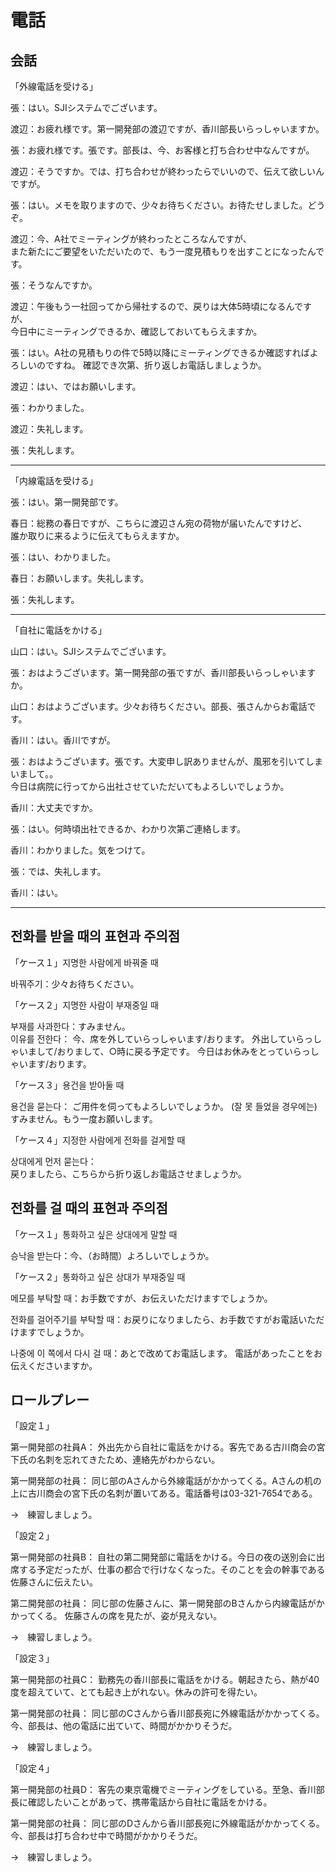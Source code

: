 電話
===

会話
---

「外線電話を受ける」

張：はい。SJIシステムでございます。

渡辺：お疲れ様です。第一開発部の渡辺ですが、香川部長いらっしゃいますか。

張：お疲れ様です。張です。部長は、今、お客様と打ち合わせ中なんですが。

渡辺：そうですか。では、打ち合わせが終わったらでいいので、伝えて欲しいんですが。

張：はい。メモを取りますので、少々お待ちください。お待たせしました。どうぞ。

渡辺：今、A社でミーティングが終わったところなんですが、  
また新たにご要望をいただいたので、もう一度見積もりを出すことになったんです。

張：そうなんですか。

渡辺：午後もう一社回ってから帰社するので、戻りは大体5時頃になるんですが、  
今日中にミーティングできるか、確認しておいてもらえますか。

張：はい。A社の見積もりの件で5時以降にミーティングできるか確認すればよろしいのですね。
確認でき次第、折り返しお電話しましょうか。

渡辺：はい、ではお願いします。

張：わかりました。

渡辺：失礼します。

張：失礼します。

---

「内線電話を受ける」

張：はい。第一開発部です。

春日：総務の春日ですが、こちらに渡辺さん宛の荷物が届いたんですけど、  
誰か取りに来るように伝えてもらえますか。

張：はい、わかりました。

春日：お願いします。失礼します。

張：失礼します。

---

「自社に電話をかける」

山口：はい。SJIシステムでございます。

張：おはようございます。第一開発部の張ですが、香川部長いらっしゃいますか。

山口：おはようございます。少々お待ちください。部長、張さんからお電話です。

香川：はい。香川ですが。

張：おはようございます。張です。大変申し訳ありませんが、風邪を引いてしまいまして。。  
今日は病院に行ってから出社させていただいてもよろしいでしょうか。

香川：大丈夫ですか。

張：はい。何時頃出社できるか、わかり次第ご連絡します。

香川：わかりました。気をつけて。

張：では、失礼します。

香川：はい。

---

전화를 받을 때의 표현과 주의점
---

「ケース１」지명한 사람에게 바꿔줄 때

바꿔주기：少々お待ちください。

「ケース２」지명한 사람이 부재중일 때

부재를 사과한다：すみません。  
이유를 전한다：
今、席を外していらっしゃいます/おります。
外出していらっしゃいまして/おりまして、○時に戻る予定です。
今日はお休みをとっていらっしゃいます/おります。

「ケース３」용건을 받아둘 때

용건을 묻는다：
ご用件を伺ってもよろしいでしょうか。
(잘 못 들었을 경우에는)すみません。もう一度お願いします。

「ケース４」지정한 사람에게 전화를 걸게할 때

상대에게 먼저 묻는다：   
戻りましたら、こちらから折り返しお電話させましょうか。

전화를 걸 때의 표현과 주의점
---

「ケース１」통화하고 싶은 상대에게 말할 때

승낙을 받는다：今、（お時間）よろしいでしょうか。

「ケース２」통화하고 싶은 상대가 부재중일 때

메모를 부탁할 때：お手数ですが、お伝えいただけますでしょうか。

전화를 걸어주기를 부탁할 때：お戻りになりましたら、お手数ですがお電話いただけますでしょうか。

나중에 이 쪽에서 다시 걸 때：あとで改めてお電話します。
電話があったことをお伝えくださいますか。

ロールプレー
---

「設定１」

第一開発部の社員A：
外出先から自社に電話をかける。客先である古川商会の宮下氏の名刺を忘れてきたため、連絡先がわからない。

第一開発部の社員：
同じ部のAさんから外線電話がかかってくる。Aさんの机の上に古川商会の宮下氏の名刺が置いてある。電話番号は03-321-7654である。

→　練習しましょう。

「設定２」

第一開発部の社員B：
自社の第二開発部に電話をかける。今日の夜の送別会に出席する予定だったが、仕事の都合で行けなくなった。そのことを会の幹事である佐藤さんに伝えたい。

第二開発部の社員：
同じ部の佐藤さんに、第一開発部のBさんから内線電話がかかってくる。
佐藤さんの席を見たが、姿が見えない。

→　練習しましょう。

「設定３」

第一開発部の社員C：
勤務先の香川部長に電話をかける。朝起きたら、熱が40度を超えていて、とても起き上がれない。休みの許可を得たい。

第一開発部の社員：
同じ部のCさんから香川部長宛に外線電話がかかってくる。今、部長は、他の電話に出ていて、時間がかかりそうだ。

→　練習しましょう。

「設定４」

第一開発部の社員D：
客先の東京電機でミーティングをしている。至急、香川部長に確認したいことがあって、携帯電話から自社に電話をかける。

第一開発部の社員：
同じ部のDさんから香川部長宛に外線電話がかかってくる。今、部長は打ち合わせ中で時間がかかりそうだ。

→　練習しましょう。


